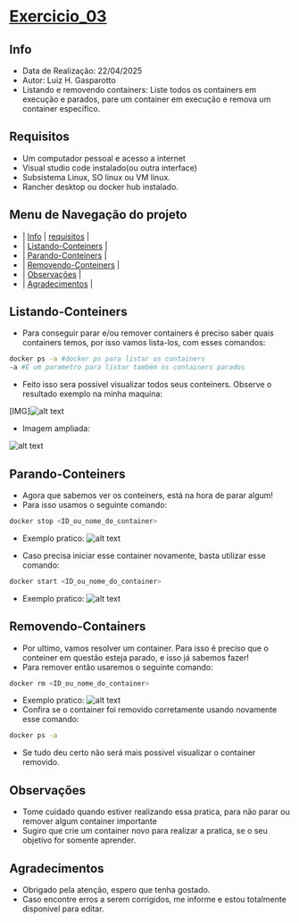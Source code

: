 # [Exercicio_03](#exercicio_03)

## Info
- Data de Realização: 22/04/2025
- Autor: Luiz H. Gasparotto
- Listando e removendo containers:
Liste todos os containers em execução e parados, pare um container em
execução e remova um container específico.

## Requisitos
- Um computador pessoal e acesso a internet
- Visual studio code instalado(ou outra interface)
- Subsistema Linux, SO linux ou VM linux.
- Rancher desktop ou docker hub instalado.

## Menu de Navegação do projeto
- | [Info](#info) | [requisitos](#requisitos) |
- | [Listando-Conteiners](#listando-containers) |
- | [Parando-Conteiners](#parando-containers) |
- | [Removendo-Conteiners](#removendo-containers) |
- | [Observações](#observações) |
- | [Agradecimentos](#agradecimentos) |

## Listando-Conteiners
- Para conseguir parar e/ou remover containers é preciso saber quais containers temos, por isso vamos lista-los, com esses comandos:
```bash
docker ps -a #docker ps para listar os containers
-a #É um parametro para listar também os containers parados
```
- Feito isso sera possivel visualizar todos seus conteiners. Observe o resultado exemplo na minha maquina:

[IMG]![alt text](image.png)

- Imagem ampliada:

![alt text](image-1.png)

## Parando-Conteiners

- Agora que sabemos ver os conteiners, está na hora de parar algum!
- Para isso usamos o seguinte comando:
```bash
docker stop <ID_ou_nome_do_container>
```
- Exemplo pratico:
![alt text](image-2.png)

- Caso precisa iniciar esse container novamente, basta utilizar esse comando:
```bash
docker start <ID_ou_nome_do_container>
```
- Exemplo pratico:
![alt text](image-3.png)

## Removendo-Containers

- Por ultimo, vamos resolver um container. Para isso é preciso que o conteiner em questão esteja parado, e isso já sabemos fazer!
- Para remover então usaremos o seguinte comando:
```bash
docker rm <ID_ou_nome_do_container> 
```
- Exemplo pratico:
![alt text](dockerm.png)
- Confira se o container foi removido corretamente usando novamente esse comando:
```bash
docker ps -a
```
- Se tudo deu certo não será mais possivel visualizar o container removido.

## Observações
- Tome cuidado quando estiver realizando essa pratica, para não parar ou remover algum container importante
- Sugiro que crie um container novo para realizar a pratica, se o seu objetivo for somente aprender.

## Agradecimentos
- Obrigado pela atenção, espero que tenha gostado.
- Caso encontre erros a serem corrigidos, me informe e estou totalmente disponivel para editar.